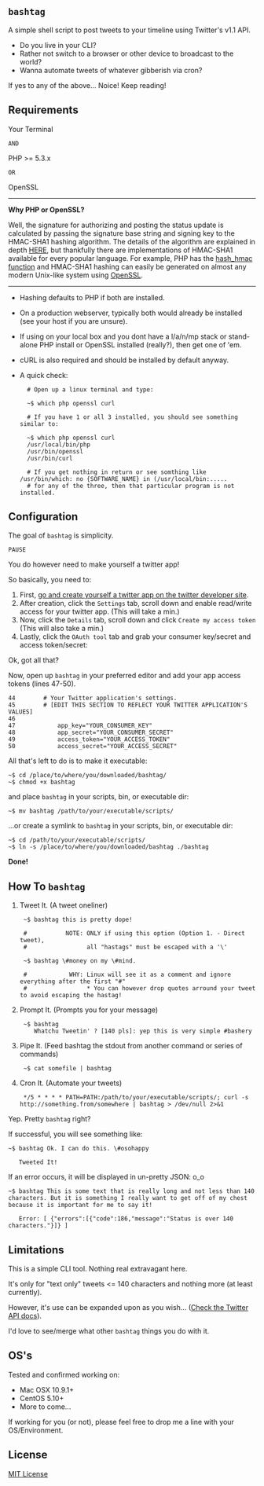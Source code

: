 `bashtag`
---

A simple shell script to post tweets to your timeline using Twitter's v1.1 API.

* Do you live in your CLI?
* Rather not switch to a browser or other device to broadcast to the world?
* Wanna automate tweets of whatever gibberish via cron?

If yes to any of the above... Noice! Keep reading!

## Requirements

Your Terminal

`AND`

PHP >= 5.3.x

`OR`

OpenSSL 

---

**Why PHP or OpenSSL?**

Well, the signature for authorizing and posting the status update is calculated by passing the signature base string and signing key to the HMAC-SHA1 hashing algorithm. The details of the algorithm are explained in depth [HERE](http://en.wikipedia.org/wiki/HMAC), but thankfully there are implementations of HMAC-SHA1 available for every popular language. For example, PHP has the [hash_hmac function](http://php.net/manual/en/function.hash-hmac.php) and HMAC-SHA1 hashing can easily be generated on almost any modern Unix-like system using [OpenSSL](http://www.openssl.org/docs/apps/dgst.html).

---

* Hashing defaults to PHP if both are installed.

* On a production webserver, typically both would already be installed (see your host if you are unsure).

* If using on your local box and you dont have a l/a/n/mp stack or stand-alone PHP install or OpenSSL installed (really?), then get one of 'em.

* cURL is also required and should be installed by default anyway.

* A quick check:

        # Open up a linux terminal and type:

        ~$ which php openssl curl

        # If you have 1 or all 3 installed, you should see something similar to:

        ~$ which php openssl curl
        /usr/local/bin/php
        /usr/bin/openssl
        /usr/bin/curl

        # If you get nothing in return or see somthing like /usr/bin/which: no {SOFTWARE_NAME} in (/usr/local/bin:.....
        # for any of the three, then that particular program is not installed.



## Configuration

The goal of `bashtag` is simplicity.

`PAUSE`

You do however need to make yourself a twitter app!

So basically, you need to:

1. First, [go and create yourself a twitter app on the twitter developer site](https://dev.twitter.com/apps/).
2. After creation, click the `Settings` tab, scroll down and enable read/write access for your twitter app. (This will take a min.)
3. Now, click the `Details` tab, scroll down and click `Create my access token` (This will also take a min.)
4. Lastly, click the `OAuth tool` tab and grab your consumer key/secret and access token/secret:

Ok, got all that?

Now, open up `bashtag` in your preferred editor and add your app access tokens (lines 47-50).

    44        # Your Twitter application's settings.
    45        # [EDIT THIS SECTION TO REFLECT YOUR TWITTER APPLICATION'S VALUES]
    46    
    47            app_key="YOUR_CONSUMER_KEY"
    48            app_secret="YOUR_CONSUMER_SECRET"
    49            access_token="YOUR_ACCESS_TOKEN"
    50            access_secret="YOUR_ACCESS_SECRET"    


All that's left to do is to make it executable:

    ~$ cd /place/to/where/you/downloaded/bashtag/
    ~$ chmod +x bashtag

and place `bashtag` in your scripts, bin, or executable dir:

    ~$ mv bashtag /path/to/your/executable/scripts/

...or create a symlink to `bashtag` in your scripts, bin, or executable dir:

    ~$ cd /path/to/your/executable/scripts/
    ~$ ln -s /place/to/where/you/downloaded/bashtag ./bashtag

**Done!**

## How To `bashtag`

1. Tweet It. (A tweet oneliner)

        ~$ bashtag this is pretty dope!

        #           NOTE: ONLY if using this option (Option 1. - Direct tweet), 
        #                 all "hastags" must be escaped with a '\'

        ~$ bashtag \#money on my \#mind.

        #            WHY: Linux will see it as a comment and ignore everything after the first "#"
        #                 * You can however drop quotes arround your tweet to avoid escaping the hastag!

2. Prompt It. (Prompts you for your message)

        ~$ bashtag
           Whatchu Tweetin' ? [140 pls]: yep this is very simple #bashery


3. Pipe It. (Feed bashtag the stdout from another command or series of commands)

        ~$ cat somefile | bashtag


4. Cron It. (Automate your tweets)

        */5 * * * * PATH=PATH:/path/to/your/executable/scripts/; curl -s http://something.from/somewhere | bashtag > /dev/null 2>&1


Yep. Pretty `bashtag` right?

If successful, you will see something like:

    ~$ bashtag Ok. I can do this. \#osohappy

       Tweeted It!


If an error occurs, it will be displayed in un-pretty JSON: o_o

    ~$ bashtag This is some text that is really long and not less than 140 characters. But it is something I really want to get off of my chest because it is important for me to say it!

       Error: [ {"errors":[{"code":186,"message":"Status is over 140 characters."}]} ]

## Limitations

This is a simple CLI tool. Nothing real extravagant here.

It's only for "text only" tweets <= 140 characters and nothing more (at least currently).

However, it's use can be expanded upon as you wish... ([Check the Twitter API docs](https://dev.twitter.com/docs/api/1.1/)).

I'd love to see/merge what other `bashtag` things you do with it.

## OS's

Tested and confirmed working on:

* Mac OSX 10.9.1+
* CentOS 5.10+
* More to come...

If working for you (or not), please feel free to drop me a line with your OS/Environment.

## License

[MIT License](http://eatmycode.io/lic/bashtag.license)


